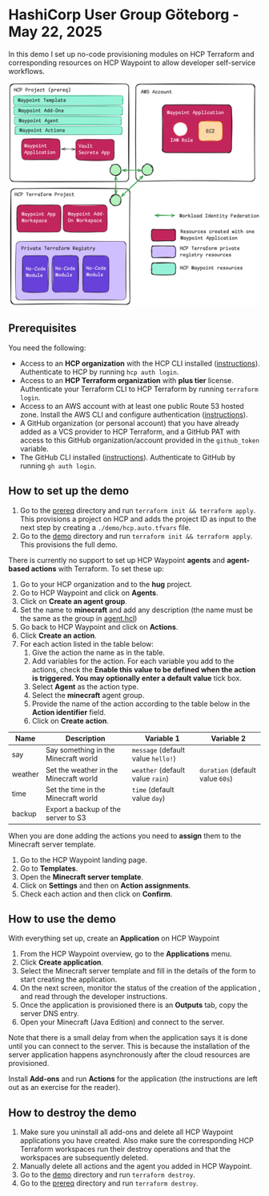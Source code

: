 # HashiCorp User Group Göteborg - May 22, 2025

In this demo I set up no-code provisioning modules on HCP Terraform and corresponding resources on HCP Waypoint to allow developer self-service workflows.

![Architecture](architecture.png)

## Prerequisites

You need the following:

* Access to an **HCP organization** with the HCP CLI installed ([instructions](https://developer.hashicorp.com/hcp/docs/cli/install)). Authenticate to HCP by running `hcp auth login`.
* Access to an **HCP Terraform organization** with **plus tier** license. Authenticate your Terraform CLI to HCP Terraform by running `terraform login`.
* Access to an AWS account with at least one public Route 53 hosted zone. Install the AWS CLI and configure authentication ([instructions](https://docs.aws.amazon.com/cli/latest/userguide/getting-started-install.html)).
* A GitHub organization (or personal account) that you have already added as a VCS provider to HCP Terraform, and a GitHub PAT with access to this GitHub organization/account provided in the `github_token` variable.
* The GitHub CLI installed ([instructions](https://cli.github.com/)). Authenticate to GitHub by running `gh auth login`.

## How to set up the demo

1. Go to the [prereq](./prereq/) directory and run `terraform init && terraform apply`. This provisions a project on HCP and adds the project ID as input to the next step by creating a `./demo/hcp.auto.tfvars` file.
1. Go to the [demo](./demo/) directory and run `terraform init && terraform apply`. This provisions the full demo.

There is currently no support to set up HCP Waypoint **agents** and **agent-based actions** with Terraform. To set these up:

1. Go to your HCP organization and to the **hug** project.
1. Go to HCP Waypoint and click on **Agents**.
1. Click on **Create an agent group**.
1. Set the name to **minecraft** and add any description (the name must be the same as the group in [agent.hcl](./demo/repos/minecraft-server/files/waypoint/agent.hcl))
1. Go back to HCP Waypoint and click on **Actions**.
1. Click **Create an action**.
1. For each action listed in the table below:
    1. Give the action the name as in the table.
    1. Add variables for the action. For each variable you add to the actions, check the **Enable this value to be defined when the action is triggered. You may optionally enter a default value** tick box.
    1. Select **Agent** as the action type.
    1. Select the **minecraft** agent group.
    1. Provide the name of the action according to the table below in the **Action identifier** field.
    1. Click on **Create action**.

| Name    | Description                            | Variable 1                         | Variable 2                       |
| ------- | -------------------------------------- | ---------------------------------- | -------------------------------- |
| say     | Say something in the Minecraft world   | `message` (default value `hello!`) |                                  |
| weather | Set the weather in the Minecraft world | `weather` (default value `rain`)   | `duration` (default value `60s`) |
| time    | Set the time in the Minecraft world    | `time` (default value `day`)       |                                  |
| backup  | Export a backup of the server to S3    |                                    |                                  |

When you are done adding the actions you need to **assign** them to the Minecraft server template.

1. Go to the HCP Waypoint landing page.
1. Go to **Templates**.
1. Open the **Minecraft server template**.
1. Click on **Settings** and then on **Action assignments**.
1. Check each action and then click on **Confirm**.

## How to use the demo

With everything set up, create an **Application** on HCP Waypoint

1. From the HCP Waypoint overview, go to the **Applications** menu.
1. Click **Create application**.
1. Select the Minecraft server template and fill in the details of the form to start creating the application.
1. On the next screen, monitor the status of the creation of the application , and read through the developer instructions.
1. Once the application is provisioned there is an **Outputs** tab, copy the server DNS entry.
1. Open your Minecraft (Java Edition) and connect to the server.

Note that there is a small delay from when the application says it is done until you can connect to the server. This is because the installation of the server application happens asynchronously after the cloud resources are provisioned.

Install **Add-ons** and run **Actions** for the application (the instructions are left out as an exercise for the reader).

## How to destroy the demo

1. Make sure you uninstall all add-ons and delete all HCP Waypoint applications you have created. Also make sure the corresponding HCP Terraform workspaces run their destroy operations and that the workspaces are subsequently deleted.
1. Manually delete all actions and the agent you added in HCP Waypoint.
1. Go to the [demo](./demo/) directory and run `terraform destroy`.
1. Go to the [prereq](./prereq/) directory and run `terraform destroy`.